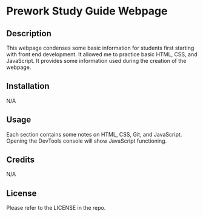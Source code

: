 # Prework Study Guide Webpage

## Description

This webpage condenses some basic information for students first starting with front end development. It allowed me to practice basic HTML, CSS, and JavaScript. It provides some information used during the creation of the webpage.

## Installation

N/A

## Usage

Each section contains some notes on HTML, CSS, Git, and JavaScript. Opening the DevTools console will show JavaScript functioning.

## Credits

N/A

## License

Please refer to the LICENSE in the repo.